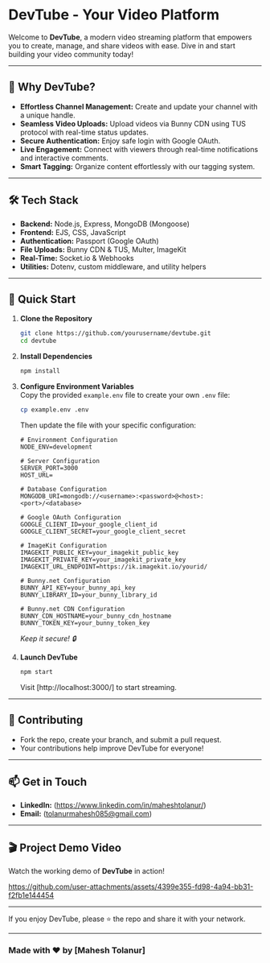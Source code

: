 # DevTube - Your Video Platform

Welcome to **DevTube**, a modern video streaming platform that empowers you to create, manage, and share videos with ease. Dive in and start building your video community today!

---

## 🌟 Why DevTube?

- **Effortless Channel Management:** Create and update your channel with a unique handle.
- **Seamless Video Uploads:** Upload videos via Bunny CDN using TUS protocol with real-time status updates.
- **Secure Authentication:** Enjoy safe login with Google OAuth.
- **Live Engagement:** Connect with viewers through real-time notifications and interactive comments.
- **Smart Tagging:** Organize content effortlessly with our tagging system.


---

## 🛠️ Tech Stack

- **Backend:** Node.js, Express, MongoDB (Mongoose)
- **Frontend:** EJS, CSS, JavaScript
- **Authentication:** Passport (Google OAuth)
- **File Uploads:** Bunny CDN & TUS, Multer, ImageKit
- **Real-Time:** Socket.io & Webhooks
- **Utilities:** Dotenv, custom middleware, and utility helpers

---

## 🚀 Quick Start

1. **Clone the Repository**
    ```bash
    git clone https://github.com/yourusername/devtube.git
    cd devtube
    ```

2. **Install Dependencies**
    ```bash
    npm install
    ```

3. **Configure Environment Variables**  
   Copy the provided `example.env` file to create your own `.env` file:
    ```bash
    cp example.env .env
    ```
   Then update the file with your specific configuration:
    ```env
    # Environment Configuration
    NODE_ENV=development

    # Server Configuration
    SERVER_PORT=3000
    HOST_URL=

    # Database Configuration
    MONGODB_URI=mongodb://<username>:<password>@<host>:<port>/<database>

    # Google OAuth Configuration
    GOOGLE_CLIENT_ID=your_google_client_id
    GOOGLE_CLIENT_SECRET=your_google_client_secret

    # ImageKit Configuration
    IMAGEKIT_PUBLIC_KEY=your_imagekit_public_key
    IMAGEKIT_PRIVATE_KEY=your_imagekit_private_key
    IMAGEKIT_URL_ENDPOINT=https://ik.imagekit.io/yourid/

    # Bunny.net Configuration
    BUNNY_API_KEY=your_bunny_api_key
    BUNNY_LIBRARY_ID=your_bunny_library_id

    # Bunny.net CDN Configuration
    BUNNY_CDN_HOSTNAME=your_bunny_cdn_hostname
    BUNNY_TOKEN_KEY=your_bunny_token_key
    ```
   *Keep it secure! 🔒*

4. **Launch DevTube**
    ```bash
    npm start
    ```
   Visit [http://localhost:3000/] to start streaming.

---

## 🤝 Contributing

- Fork the repo, create your branch, and submit a pull request.
- Your contributions help improve DevTube for everyone!

---

## 📫 Get in Touch

- **LinkedIn:** (https://www.linkedin.com/in/maheshtolanur/)  
- **Email:** (tolanurmahesh085@gmail.com)

---
## 🎬 Project Demo Video

Watch the working demo of **DevTube** in action! 

https://github.com/user-attachments/assets/4399e355-fd98-4a94-bb31-f2fb1e144454

---

If you enjoy DevTube, please ⭐ the repo and share it with your network.

---

### Made with ❤️ by [Mahesh Tolanur]
